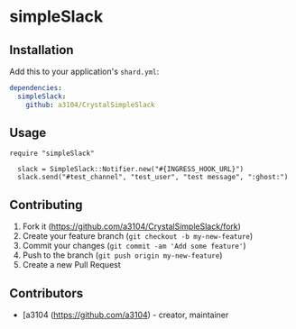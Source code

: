 # simpleSlack

## Installation

Add this to your application's `shard.yml`:

```yaml
dependencies:
  simpleSlack:
    github: a3104/CrystalSimpleSlack
```

## Usage

```crystal
require "simpleSlack"

  slack = SimpleSlack::Notifier.new("#{INGRESS_HOOK_URL}")
  slack.send("#test_channel", "test_user", "test message", ":ghost:")

```



## Contributing

1. Fork it (<https://github.com/a3104/CrystalSimpleSlack/fork>)
2. Create your feature branch (`git checkout -b my-new-feature`)
3. Commit your changes (`git commit -am 'Add some feature'`)
4. Push to the branch (`git push origin my-new-feature`)
5. Create a new Pull Request

## Contributors

- [a3104 (https://github.com/a3104)  - creator, maintainer
